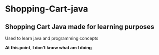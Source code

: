# Shopping-Cart-java

## Shopping Cart Java made for learning purposes

Used to learn java and programming concepts

**At this point, I don't know what am I doing**
